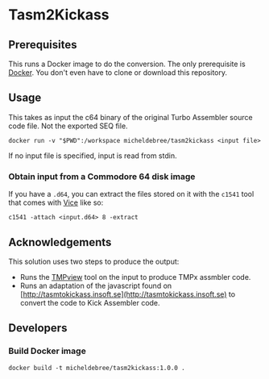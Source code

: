 # Tasm2Kickass

## Prerequisites

This runs a Docker image to do the conversion. The only prerequisite is [Docker](https://www.docker.com). You don't even have to clone or download this repository.

## Usage

This takes as input the c64 binary of the original Turbo Assembler source code file. Not the exported SEQ file.

    docker run -v "$PWD":/workspace micheldebree/tasm2kickass <input file>

If no input file is specified, input is read from stdin.

### Obtain input from a Commodore 64 disk image

If you have a ```.d64```, you can extract the files stored on it with the ```c1541``` tool that comes with [Vice](http://vice-emu.sourceforge.net) like so:

    c1541 -attach <input.d64> 8 -extract

## Acknowledgements

This solution uses two steps to produce the output:

- Runs the [TMPview](http://style64.org/release/tmpview-v1.3.1-style) tool on the input to produce TMPx assmbler code.
- Runs an adaptation of the javascript found on [http://tasmtokickass.insoft.se](http://tasmtokickass.insoft.se) to convert the code to Kick Assembler code.

## Developers

### Build Docker image

    docker build -t micheldebree/tasm2kickass:1.0.0 .
